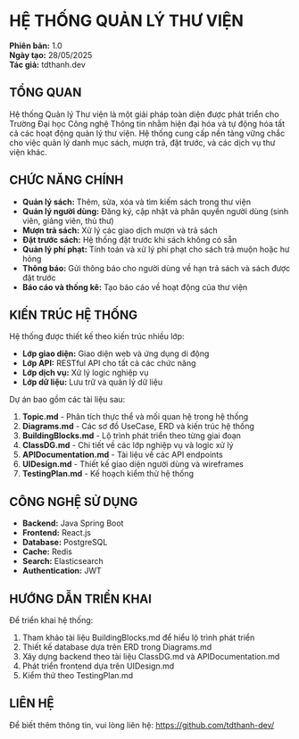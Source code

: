# HỆ THỐNG QUẢN LÝ THƯ VIỆN

**Phiên bản:** 1.0  
**Ngày tạo:** 28/05/2025  
**Tác giả:** tdthanh.dev

## TỔNG QUAN

Hệ thống Quản lý Thư viện là một giải pháp toàn diện được phát triển cho Trường Đại học Công nghệ Thông tin nhằm hiện đại hóa và tự động hóa tất cả các hoạt động quản lý thư viện. Hệ thống cung cấp nền tảng vững chắc cho việc quản lý danh mục sách, mượn trả, đặt trước, và các dịch vụ thư viện khác.

## CHỨC NĂNG CHÍNH

- **Quản lý sách:** Thêm, sửa, xóa và tìm kiếm sách trong thư viện
- **Quản lý người dùng:** Đăng ký, cập nhật và phân quyền người dùng (sinh viên, giảng viên, thủ thư)
- **Mượn trả sách:** Xử lý các giao dịch mượn và trả sách
- **Đặt trước sách:** Hệ thống đặt trước khi sách không có sẵn
- **Quản lý phí phạt:** Tính toán và xử lý phí phạt cho sách trả muộn hoặc hư hỏng
- **Thông báo:** Gửi thông báo cho người dùng về hạn trả sách và sách được đặt trước
- **Báo cáo và thống kê:** Tạo báo cáo về hoạt động của thư viện

## KIẾN TRÚC HỆ THỐNG

Hệ thống được thiết kế theo kiến trúc nhiều lớp:

- **Lớp giao diện:** Giao diện web và ứng dụng di động
- **Lớp API:** RESTful API cho tất cả các chức năng
- **Lớp dịch vụ:** Xử lý logic nghiệp vụ
- **Lớp dữ liệu:** Lưu trữ và quản lý dữ liệu

Dự án bao gồm các tài liệu sau:

1. **Topic.md** - Phân tích thực thể và mối quan hệ trong hệ thống
2. **Diagrams.md** - Các sơ đồ UseCase, ERD và kiến trúc hệ thống
3. **BuildingBlocks.md** - Lộ trình phát triển theo từng giai đoạn
4. **ClassDG.md** - Chi tiết về các lớp nghiệp vụ và logic xử lý
5. **APIDocumentation.md** - Tài liệu về các API endpoints
6. **UIDesign.md** - Thiết kế giao diện người dùng và wireframes
7. **TestingPlan.md** - Kế hoạch kiểm thử hệ thống

## CÔNG NGHỆ SỬ DỤNG

- **Backend:** Java Spring Boot
- **Frontend:** React.js
- **Database:** PostgreSQL
- **Cache:** Redis
- **Search:** Elasticsearch
- **Authentication:** JWT

## HƯỚNG DẪN TRIỂN KHAI

Để triển khai hệ thống:

1. Tham khảo tài liệu BuildingBlocks.md để hiểu lộ trình phát triển
2. Thiết kế database dựa trên ERD trong Diagrams.md
3. Xây dựng backend theo tài liệu ClassDG.md và APIDocumentation.md
4. Phát triển frontend dựa trên UIDesign.md
5. Kiểm thử theo TestingPlan.md

## LIÊN HỆ

Để biết thêm thông tin, vui lòng liên hệ: https://github.com/tdthanh-dev/

